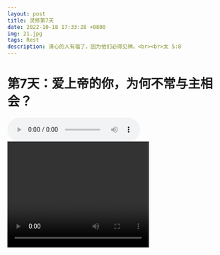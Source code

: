 ```yaml
---
layout: post
title: 灵修第7天
date: 2022-10-18 17:33:28 +0800
img: 21.jpg
tags: Rest
description: 清心的人有福了，因为他们必得见神。<br><br>太 5:8
---
```

# 第7天：爱上帝的你，为何不常与主相会？

<audio controls>
  <source src="/audios/医治的爱.mp3" type="audio/mpeg">
</audio>
<video width="320" height="240" controls>
  <source src="/videos/梅西-不放弃的梦想.mp4"  type="video/mp4">

## 背诵

清心的人有福了，因为他们必得见神。（太 5:8）

## 灵修 - - - 信仰反思

天国价值观的最后是描写我们与上帝之间的关系，所有关乎个人生命成长和社会责任承担的果子，其最终的方向都在于建立我们与至高者之间的联系。

首先，我们来看什么么是“清心”？其希腊原文是表示内心的纯净，清洁，专一；在旧约希伯来文的“清心”表达也类似，翻译为“纯净，洁净。”大卫曾高呼：“谁能登耶和华的山？谁能站在他的圣所？就是手洁心清，不向虚妄，起誓不怀诡诈的人。”耶稣说这样的人必得见神。很明显，“纯洁的心”是遇见神的必要条件，上接“怜恤人”的福气，表明真实的怜恤源自纯洁、敬畏的心灵，而不是我们渴望获得好的评价被世人称赞。

对我而言，真有一个大试探，正如耶稣时期假冒为善的法利赛人那般，将敬畏之心与许多好处相连不再清洁，诸如奉献是为得到神赏赐的更多财富、祷告是为得到神眷顾生活的更幸福、读圣经是为从其中得到神所赐世界的好处...一不小心就会陷入其中，是什么时候我对主单纯的敬畏竟加入了这么多功利的因素？亲爱的主内家人，试问：你也是如此吗？你还是当初那清心站在主圣所的人吗？

其次，太多基督徒被今生的思虑缠累、或被钱财诱惑，放弃了起初对上帝纯一、清洁的敬畏之心，已不知多久未再与主相依；不少的传道者失去信靠之心忧虑吃什么、喝什么，常常发怨言、甚至被苦毒所累，有意无意地在神或人面前控告服侍的羊群，又怎能常存清心与神相会？这种状态如何牧养得好教会？

我无意论断信徒与牧者的软弱，而是藉此灵修在神前懊悔，因这些事都曾是我真实的光景。24~30岁被神熬炼的那七年里，常会因世界诱惑想去挣大钱，每年春节回家太想衣锦荣归要面子；又时而因太少的牧者薪资心生埋怨，今日来看，那时的确有苦毒的果子。我看自己，也看身边教会的羊群与其牧者，那不能存清洁的敬畏之心常与神约会的比率实在为数不少。亲爱的你，是否因为工作或侍奉太忙太艰辛，很久不曾花时间在独处时与神相会了？

再者，在神前存清洁的心得应许见神的福气将装备怜恤者满有能力，不断的卸去生命中的重担，不至于因为需要帮助的人太多、处境太悲惨而压力过大。“清心”提醒要懂得常将担忧交给神，因为那真正的怜恤者是耶稣，而不是有限的我们。

有数据显明，不少的牧者被不同程度的焦虑、失眠所累，或可使我们较清晰地理解见神福气的重要性，这一点我也深有体会。

多次前往殡仪馆或火葬场为年纪尚轻时因病患和意外去世的弟兄姐妹举行送别礼，看到其家人、孩子撕心裂肺的伤痛我很久都不得释放，尤其记忆深刻的是为因病患还有最后几天生命的孩子祷告时，一天天地看着宝贵的孩子在病中疼痛、直至最后去世...这真是我不能承受之痛，以致于一连多日无法和自己的孩子们愉快地玩耍。事实上，这种经历在牧会中为数不能算少。作为牧者的我们面对这些事尚且有如此多的挣扎，更别论一般从事怜恤事工的普通基督徒和非基督徒了。

2008年汶川地震救灾，多少非基督徒的年轻军人从瓦砾废墟中背出一个个极为悲惨的伤亡的孩子，很多日以后仍然无法走出那种阴影；笔者有机会接触主内孤儿院的怜恤事工，他们收养很多因先天性各种病患被父母抛弃的孩子，虽募集不少资源为孩子们诊治，但仍有很多医学无法挽救的宝宝，在满有怜恤之心的护工膝上离世。我聆听他们的分享，深深体会他们和我一样，若不能常常见神卸下心中不能承受之重担，恐怕早已抑郁了，事实上从事类似怜恤事工者抑郁的比率相当高。日后，如果你们得见某孤儿院护工或负责人、或者医院从事幼儿抢救的医生、又或者某段时间你们牧师“脾气不好相处、偶而哀声叹气”请多一些包容，请为他们能依靠神不自己去承担而代求，直到他们遇见上帝，卸下重担。

亲爱的你，是否已学会在与主相会中卸下重担，常在他里面得安息呢？

## 回应

亲爱的天父，请原谅我的心常被这世界引诱，将生命与青春浪费在许多没有永恒价值的事情之上。我太想成为主基督的样式，请帮助我自洁，常存清心与主相会，每日在您面前卸下重担，重新得力背起十架，跟随你的脚踪行。
